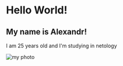 # Hello World!

## My name is Alexandr!

I am 25 years old and I'm studying in netology

<image src="/img/IMG_4934.HEIC" alt="my photo">